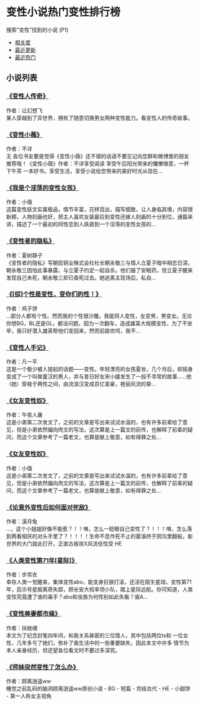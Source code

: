 # 变性小说热门变性排行榜

搜索"变性"找到的小说 (P1)

- [相关度](/s/%E5%8F%98%E6%80%A7/1/)
- [最近更新](/s/new/%E5%8F%98%E6%80%A7/1/)
- [最近热门](/s/hot/%E5%8F%98%E6%80%A7/1/)

## 小说列表

### [《变性人传奇》](/book/397927/ "变性人传奇") 
作者：让幻想飞  
某人穿越到了异世界，拥有了随意切换男女两种变性能力。看变性人的传奇故事。

### [《变性小薇》](/book/163704/ "变性小薇") 
作者：不详  
无 各位书友要是觉得《变性小薇》还不错的话请不要忘记向您群和微博里的朋友推荐哦！《变性小薇》作者：不详享受阅读 享受午后阳光带来的慵懒惬意，一杯下午茶 一本好书。享受生活，享受小说给您带来的美好时光从现在...

### [《我是个淫荡的变性女孩》](/book/107781/ "我是个淫荡的变性女孩") 
作者：小强  
这篇变性妖文实属极品，情节丰富，花样百出，描写细致，让人身临其境，内容很新颖，人物刻画也好，把主人喜欢女装最后到变性还嫁人刻画的十分到位，通篇来讲，描述了一个最初的同性恋到人妖直到一个淫荡的变性女孩的...

### [《变性者的隐私》](/book/88836/ "变性者的隐私") 
作者：夏树静子  
《变性者的隐私》写朝启铜业株式会社社长朝永敬三与情人立夏子暗中相恋日深，朝永敬三因怕此事暴露，与立夏子约定一起自杀。他们服了安眠药，但立夏子醒来发现自己未死，朝永敬三却已昏死过去。她逃离主现场后，私自...

### [《[综]个性是变性，变你们的性！》](/book/31648/ "[综]个性是变性，变你们的性！") 
作者：鸡子饼  
...部分人都有个性。然而我的个性很沙雕。我能将人变性，女变男，男变女。无论你想BG，BL还是GL，都没问题。因为一次翻车，造成雄英大规模变性，为了不坐牢，我只好潜入雄英帮他们变回来，然而前路坎坷，我不...

### [《变性人手记》](/book/102806/ "变性人手记") 
作者：凡一平  
这是一个极少被人提起的话题——变性。年轻漂亮的女孩夏妆，几个月后，却摇身变成了一个叫做童汉的男人，并与昔日好友宋小媛发生了一段不寻常的故事……他（她）穿梭于两性之间，由流浪汉变成百亿富豪，艳丽风流的挚...

### [《女友变性奴》](/book/112360/ "女友变性奴") 
作者：午夜人屠  
这是小弟第二次发文了，之前的文章是写出来试试水温的，也有许多前辈给了意见，但是小弟依然偏向肉文的写法，这次算是上一篇文的前传，也解释了前辈的疑问，而这个文章参考了一篇老文，也算是献上敬意，如有得罪之处...

### [《女友变性奴》](/book/111032/ "女友变性奴") 
作者：小强  
这是小弟第二次发文了，之前的文章是写出来试试水温的，也有许多前辈给了意见，但是小弟依然偏向肉文的写法，这次算是上一篇文的前传，也解释了前辈的疑问，而这个文章参考了一篇老文，也算是献上敬意，如有得罪之处...

### [《论意外变性后如何面对死敌》](/book/53089/ "论意外变性后如何面对死敌") 
作者：溪月兔  
...，这个小姐姐好像不能惹？！！咦，怎么一眨眼自己变性了？！！！咦，怎么落到两看相厌的对头手里了？！！！！生命不息作死不止的晏溪终于阴沟里翻船，新世界的大门就此打开。正直古板攻X风流任性受 HE

### [《人类变性第71年[星际]》](/book/166182/ "人类变性第71年[星际]") 
作者：步帘衣  
幸存人类一觉醒来，集体变性abo，能变身巨狼打滚，还活在陌生星球。变性第71年，启示号星舰离奇失踪，顾长安大校率领小队，踏上星际远航。你可知道，人类变性究竟遭了谁的毒手？abo和虫族为何性别如此失衡？装A...

### [《变性美妻都市缘》](/book/110698/ "变性美妻都市缘") 
作者：扶她魂  
本文为了纪念封笔四年间，和我关系甚密的三位情人，其中包括两位ts和 一位女性，几年多亏了她们，弥补了我生活中的一些重要缺失，因此本文中许多 情节为本人亲身经历，但还望各位看文时不要过多深究。

### [《师妹突然变性了怎么办》](/book/346105/ "师妹突然变性了怎么办") 
作者：顾离逍遥ww  
睡觉之前乱码的脑洞顾离逍遥ww原创小说 - BG - 短篇 - 完结古代 - HE - 小甜饼 - 第一人称女主视角